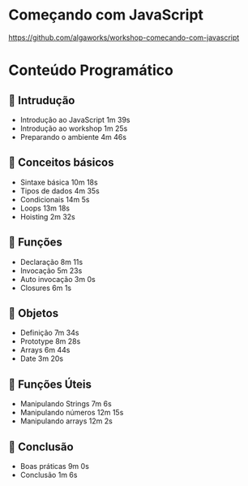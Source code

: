 # Começando com JavaScript
<a>https://github.com/algaworks/workshop-comecando-com-javascript</a>

# Conteúdo Programático

## 📖 Intrudução

- Introdução ao JavaScript 1m 39s
- Introdução ao workshop  1m 25s
- Preparando o ambiente 4m 46s

## 📖 Conceitos básicos

- Sintaxe básica 10m 18s
- Tipos de dados 4m 35s
- Condicionais 14m 5s
- Loops 13m 18s
- Hoisting 2m 32s

## 📖 Funções

- Declaração 8m 11s
- Invocação 5m 23s
- Auto invocação 3m 0s
- Closures 6m 1s

## 📖 Objetos

- Definição 7m 34s
- Prototype 8m 28s
- Arrays 6m 44s
- Date 3m 20s

## 📖 Funções Úteis

- Manipulando Strings 7m 6s
- Manipulando números 12m 15s
- Manipulando arrays 12m 2s

## 📖 Conclusão

- Boas práticas 9m 0s
- Conclusão 1m 6s
